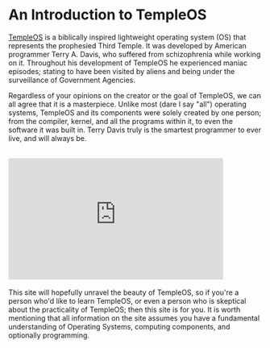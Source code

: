 # An Introduction to TempleOS
[TempleOS](https://www.templeos.org/) is a biblically inspired lightweight operating system (OS) that represents the prophesied Third Temple. It was developed by American programmer Terry A. Davis, who suffered from schizophrenia while working on it. Throughout his development of TempleOS he experienced maniac episodes; stating to have been visited by aliens and being under the surveillance of Government Agencies.

Regardless of your opinions on the creator or the goal of TempleOS, we can all agree that it is a masterpiece. Unlike most (dare I say "all") operating systems, TempleOS and its components were solely created by one person; from the compiler, kernel, and all the programs within it, to even the software it was built in. Terry Davis truly is the smartest programmer to ever live, and will always be.
<br>
<br>
<iframe width="426" height="241" src="https://www.youtube.com/embed/pfNxpsU9C-g" title="YouTube video player" frameborder="0" allow="accelerometer; autoplay; clipboard-write; encrypted-media; gyroscope; picture-in-picture" allowfullscreen></iframe>
<br>
<br>
This site will hopefully unravel the beauty of TempleOS, so if you're a person who'd like to learn TempleOS, or even a person who is skeptical about the practicality of TempleOS; then this site is for you. It is worth mentioning that all information on the site assumes you have a fundamental understanding of Operating Systems, computing components, and optionally programming.